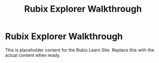 ﻿---
title: Rubix Explorer Walkthrough
sidebar_label: Rubix Explorer Walkthrough
---

<!-- File: docs/explorer-analytics/explorer-walkthrough.md -->
# Rubix Explorer Walkthrough

This is placeholder content for the Rubix Learn Site. Replace this with the actual content when ready.
